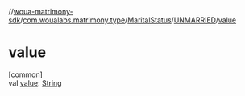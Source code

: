 //[woua-matrimony-sdk](../../../../index.md)/[com.woualabs.matrimony.type](../../index.md)/[MaritalStatus](../index.md)/[UNMARRIED](index.md)/[value](value.md)

# value

[common]\
val [value](value.md): [String](https://kotlinlang.org/api/latest/jvm/stdlib/kotlin/-string/index.html)
